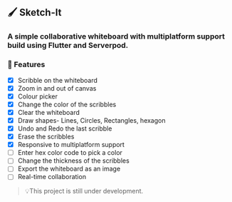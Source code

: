 ## 🖌️ Sketch-It

### A simple collaborative whiteboard with multiplatform support build using Flutter and Serverpod.

### 🚀 Features

- [x] Scribble on the whiteboard
- [x] Zoom in and out of canvas
- [x] Colour picker
- [x] Change the color of the scribbles
- [x] Clear the whiteboard
- [x] Draw shapes- Lines, Circles, Rectangles, hexagon
- [x] Undo and Redo the last scribble
- [x] Erase the scribbles
- [x] Responsive to multiplatform support
- [ ] Enter hex color code to pick a color
- [ ] Change the thickness of the scribbles
- [ ] Export the whiteboard as an image
- [ ] Real-time collaboration

> 💡This project is still under development.

